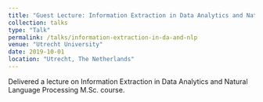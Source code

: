 ```yaml
---
title: "Guest Lecture: Information Extraction in Data Analytics and Natural Language Processing"
collection: talks
type: "Talk"
permalink: /talks/information-extraction-in-da-and-nlp
venue: "Utrecht University"
date: 2019-10-01
location: "Utrecht, The Netherlands"
---
```


Delivered a lecture on Information Extraction in Data Analytics and Natural Language Processing M.Sc. course.
